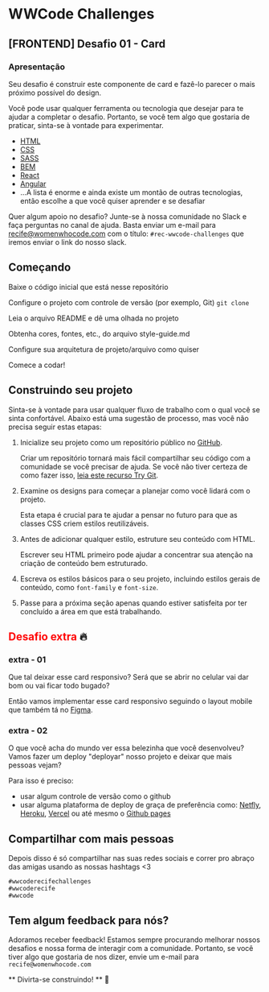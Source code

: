 # WWCode Challenges

## [FRONTEND] Desafio 01 - Card

### Apresentação

Seu desafio é construir este componente de card e fazê-lo parecer o mais próximo possível do design.

Você pode usar qualquer ferramenta ou tecnologia que desejar para te ajudar a completar o desafio. Portanto, se você tem algo que gostaria de praticar, sinta-se à vontade para experimentar.

- [HTML](https://developer.mozilla.org/pt-BR/docs/Web/HTML)
- [CSS](https://css-tricks.com/)
- [SASS](https://sass-lang.com/)
- [BEM](https://medium.com/trainingcenter/bem-em-5min-f5c80fd23439)
- [React](https://pt-br.reactjs.org/)
- [Angular](https://angular.io/)
- ...A lista é enorme e ainda existe um montão de outras tecnologias, então escolhe a que você quiser aprender e se desafiar

Quer algum apoio no desafio? Junte-se à nossa comunidade no Slack e faça perguntas no canal de ajuda. Basta enviar um e-mail para recife@womenwhocode.com com o título: `#rec-wwcode-challenges` que iremos enviar o link do nosso slack.

## Começando

Baixe o código inicial que está nesse repositório

Configure o projeto com controle de versão (por exemplo, Git) `git clone`

Leia o arquivo README e dê uma olhada no projeto

Obtenha cores, fontes, etc., do arquivo style-guide.md

Configure sua arquitetura de projeto/arquivo como quiser

Comece a codar!

## Construindo seu projeto

Sinta-se à vontade para usar qualquer fluxo de trabalho com o qual você se sinta confortável. Abaixo está uma sugestão de processo, mas você não precisa seguir estas etapas:

1. Inicialize seu projeto como um repositório público no [GitHub](https://github.com/).

   Criar um repositório tornará mais fácil compartilhar seu código com a comunidade se você precisar de ajuda. Se você não tiver certeza de como fazer isso, [leia este recurso Try Git](https://try.github.io/).

2. Examine os designs para começar a planejar como você lidará com o projeto.

   Esta etapa é crucial para te ajudar a pensar no futuro para que as classes CSS criem estilos reutilizáveis.

3. Antes de adicionar qualquer estilo, estruture seu conteúdo com HTML.

   Escrever seu HTML primeiro pode ajudar a concentrar sua atenção na criação de conteúdo bem estruturado.

4. Escreva os estilos básicos para o seu projeto, incluindo estilos gerais de conteúdo, como `font-family` e `font-size`.
5. Passe para a próxima seção apenas quando estiver satisfeita por ter concluído a área em que está trabalhando.

## <span  style="color:red">Desafio extra</span> :fire:

### extra - 01

Que tal deixar esse card responsivo?
Será que se abrir no celular vai dar bom ou vai ficar todo bugado?

Então vamos implementar esse card responsivo seguindo o layout mobile que também tá no [Figma](https://www.figma.com/file/X4IbpMBNJXoVcYbXfIIeX0/Card---challenge?node-id=0%3A1).

### extra - 02

O que você acha do mundo ver essa belezinha que você desenvolveu?
Vamos fazer um deploy "deployar" nosso projeto e deixar que mais pessoas vejam?

Para isso é preciso:

- usar algum controle de versão como o github
- usar alguma plataforma de deploy de graça de preferência como: [Netfly](https://www.netlify.com/), [Heroku](https://www.heroku.com/), [Vercel](https://vercel.com/) ou até mesmo o [Github pages](https://pages.github.com/)

## Compartilhar com mais pessoas

Depois disso é só compartilhar nas suas redes sociais e correr pro abraço das amigas usando as nossas hashtags <3

```
#wwcoderecifechallenges
#wwcoderecife
#wwcode
```

## Tem algum feedback para nós?

Adoramos receber feedback! Estamos sempre procurando melhorar nossos desafios e nossa forma de interagir com a comunidade. Portanto, se você tiver algo que gostaria de nos dizer, envie um e-mail para `recife@womenwhocode.com`

** Divirta-se construindo! ** 🚀
